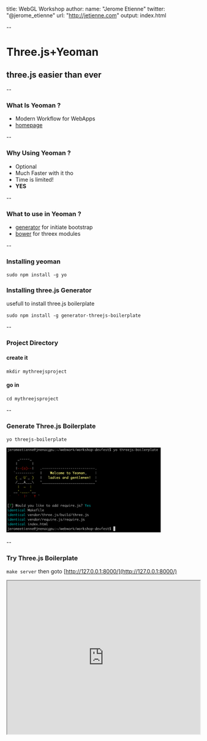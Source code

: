 title: WebGL Workshop 
author:
  name: "Jerome Etienne"
  twitter: "@jerome_etienne"
  url: "http://jetienne.com"
output: index.html

--

# Three.js+Yeoman
## three.js easier than ever

--

### What Is Yeoman ?

* Modern Workflow for WebApps
* [homepage](http://yeoman.io/)

--

### Why Using Yeoman ?

* Optional
* Much Faster with it tho
* Time is limited!
* **YES**

--

### What to use in Yeoman ?

* [generator](http://yeoman.io/generators.html) for initiate bootstrap
* [bower](http://yeoman.io/packagemanager.html) for threex modules

--

### Installing yeoman

```
sudo npm install -g yo
```

### Installing three.js Generator

usefull to install three.js boilerplate

```
sudo npm install -g generator-threejs-boilerplate
```

--

### Project Directory

#### create it

```
mkdir mythreejsproject
```

#### go in

```
cd mythreejsproject
```

--

### Generate Three.js Boilerplate

```
yo threejs-boilerplate
```

<img src="images/yeoman-threejs-boilerplate.png" style="width: 80%;"/>

--

### Try Three.js Boilerplate

```make server``` then goto [http://127.0.0.1:8000/](http://127.0.0.1:8000/)

<iframe src='http://127.0.0.1:8000/' width='100%' height='400px'></iframe>

